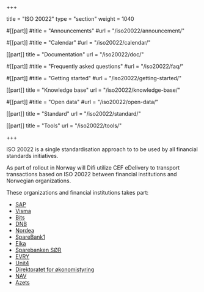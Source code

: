 +++

title = "ISO 20022"
type = "section"
weight = 1040

#[[part]]
#title = "Announcements"
#url = "/iso20022/announcement/"

#[[part]]
#title = "Calendar"
#url = "/iso20022/calendar/"

[[part]]
title = "Documentation"
url = "/iso20022/doc/"

#[[part]]
#title = "Frequently asked questions"
#url = "/iso20022/faq/"

#[[part]]
#title = "Getting started"
#url = "/iso20022/getting-started/"

[[part]]
title = "Knowledge base"
url = "/iso20022/knowledge-base/"

#[[part]]
#title = "Open data"
#url = "/iso20022/open-data/"

[[part]]
title = "Standard"
url = "/iso20022/standard/"

[[part]]
title = "Tools"
url = "/iso20022/tools/"

+++

ISO 20022 is a single standardisation approach to to be used by all financial standards initiatives.

As part of rollout in Norway will Difi utilize CEF eDelivery to transport transactions based on ISO 20022 between financial institutions and Norwegian organizations.

These organizations and financial institutions takes part:

* [SAP](http://www.sap.com/)
* [Visma](http://www.visma.no/)
* [Bits](http://bits.no/)
* [DNB](http://www.dnb.no/)
* [Nordea](http://www.nordea.no/)
* [SpareBank1](https://sparebank1.no/)
* [Eika](http://www.eika.no/)
* [Sparebanken SØR](http://www.sor.no/)
* [EVRY](http://www.evry.no/)
* [Unit4](http://www.unit4.com/)
* [Direktoratet for økonomistyring](http://www.dfo.no/)
* [NAV](http://nav.no/)
* [Azets](https://www.azets.no/)
